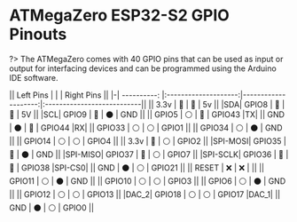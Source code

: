 # ATMegaZero ESP32-S2 GPIO Pinouts

?> The ATMegaZero comes with 40 GPIO pins that can be used as input or output for interfacing devices and can be programmed using the Arduino IDE software.

|| Left Pins        |                      |                     | Right Pins                 ||
|-| ----------:     |:--------------------:|--------------------:|:---------------------------||
|| 3.3v             | :red_circle:         | :red_circle:        | 5v                         ||
|SDA| GPIO8         | :large_blue_circle:  | :red_circle:        | 5V                         ||
|SCL| GPIO9         | :large_blue_circle:  | :black_circle:      | GND                        ||
|| GPIO5            | :white_circle:       | :large_blue_circle: | GPIO43                     |TX|
|| GND              | :black_circle:       | :large_blue_circle: | GPIO44                     |RX|
|| GPIO33           | :white_circle:       | :white_circle:      | GPIO1                      ||
|| GPIO34           | :white_circle:       | :black_circle:      | GND                        ||
|| GPIO14           | :white_circle:       | :white_circle:      | GPIO4                      ||
|| 3.3v             | :red_circle:         | :white_circle:      | GPIO2                      ||
|SPI-MOSI| GPIO35   | :large_blue_circle:  | :black_circle:      | GND                        ||
|SPI-MISO| GPIO37   | :large_blue_circle:  | :white_circle:      | GPIO7                      ||
|SPI-SCLK| GPIO36   | :large_blue_circle:  | :large_blue_circle: | GPIO38                     |SPI-CS0|
|| GND              | :black_circle:       | :white_circle:      | GPIO21                     ||
|| RESET            | :x:                  | :x:                 |                            ||
|| GPIO11           | :white_circle:       | :black_circle:      | GND                        ||
|| GPIO10           | :white_circle:       | :white_circle:      | GPIO3                      ||
|| GPIO6            | :white_circle:       | :black_circle:      | GND                        ||
|| GPIO12           | :white_circle:       | :white_circle:      | GPIO13                     ||
|DAC_2| GPIO18      | :white_circle:       | :white_circle:      | GPIO17                     |DAC_1|
|| GND              | :black_circle:       | :white_circle:      | GPIO0                      ||
